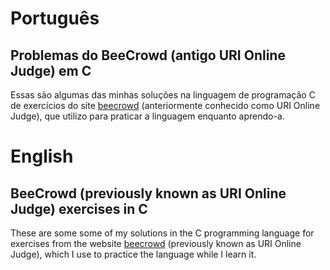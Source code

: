 # Português
## Problemas do BeeCrowd (antigo URI Online Judge) em C
Essas são algumas das minhas soluções na linguagem de programação C de exercícios do site <a style="text-decoration:underline;" href="https://www.beecrowd.com.br/judge/pt/login">beecrowd</a> (anteriormente conhecido como URI Online Judge), que utilizo para praticar a linguagem enquanto aprendo-a.<br/>

# English
## BeeCrowd (previously known as URI Online Judge) exercises in C
These are some some of my solutions in the C programming language for exercises from the website  <a style="text-decoration:underline;" href="https://www.beecrowd.com.br/judge/en/login">beecrowd</a> (previously known as URI Online Judge), which I use to practice the language while I learn it.
